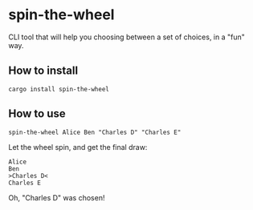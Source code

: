 # spin-the-wheel

CLI tool that will help you choosing between a set of choices, in a "fun" way.

## How to install

```
cargo install spin-the-wheel
```

## How to use
```
spin-the-wheel Alice Ben "Charles D" "Charles E"
```
Let the wheel spin, and get the final draw:
```
Alice
Ben
>Charles D<
Charles E
```
Oh, "Charles D" was chosen!

